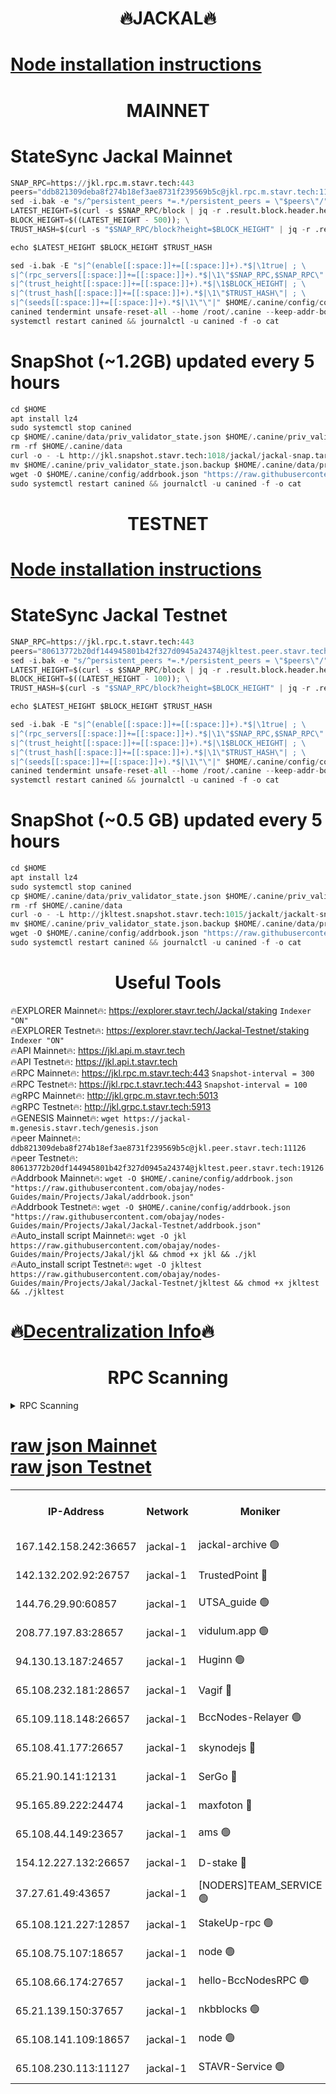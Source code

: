 <h1 align="center"> 🔥JACKAL🔥</h1>

[Node installation instructions](https://github.com/obajay/nodes-Guides/tree/main/Projects/Jakal)
=

<h1 align="center"> MAINNET</h1>

# StateSync Jackal Mainnet
```python
SNAP_RPC=https://jkl.rpc.m.stavr.tech:443
peers="ddb821309deba8f274b18ef3ae8731f239569b5c@jkl.rpc.m.stavr.tech:11126"
sed -i.bak -e "s/^persistent_peers *=.*/persistent_peers = \"$peers\"/" $HOME/.canine/config/config.toml
LATEST_HEIGHT=$(curl -s $SNAP_RPC/block | jq -r .result.block.header.height); \
BLOCK_HEIGHT=$((LATEST_HEIGHT - 500)); \
TRUST_HASH=$(curl -s "$SNAP_RPC/block?height=$BLOCK_HEIGHT" | jq -r .result.block_id.hash)

echo $LATEST_HEIGHT $BLOCK_HEIGHT $TRUST_HASH

sed -i.bak -E "s|^(enable[[:space:]]+=[[:space:]]+).*$|\1true| ; \
s|^(rpc_servers[[:space:]]+=[[:space:]]+).*$|\1\"$SNAP_RPC,$SNAP_RPC\"| ; \
s|^(trust_height[[:space:]]+=[[:space:]]+).*$|\1$BLOCK_HEIGHT| ; \
s|^(trust_hash[[:space:]]+=[[:space:]]+).*$|\1\"$TRUST_HASH\"| ; \
s|^(seeds[[:space:]]+=[[:space:]]+).*$|\1\"\"|" $HOME/.canine/config/config.toml
canined tendermint unsafe-reset-all --home /root/.canine --keep-addr-book
systemctl restart canined && journalctl -u canined -f -o cat
```
# SnapShot (~1.2GB) updated every 5 hours
```python
cd $HOME
apt install lz4
sudo systemctl stop canined
cp $HOME/.canine/data/priv_validator_state.json $HOME/.canine/priv_validator_state.json.backup
rm -rf $HOME/.canine/data
curl -o - -L http://jkl.snapshot.stavr.tech:1018/jackal/jackal-snap.tar.lz4 | lz4 -c -d - | tar -x -C $HOME/.canine --strip-components 2
mv $HOME/.canine/priv_validator_state.json.backup $HOME/.canine/data/priv_validator_state.json
wget -O $HOME/.canine/config/addrbook.json "https://raw.githubusercontent.com/obajay/nodes-Guides/main/Projects/Jakal/addrbook.json"
sudo systemctl restart canined && journalctl -u canined -f -o cat
```

<h1 align="center"> TESTNET</h1>

[Node installation instructions](https://github.com/obajay/nodes-Guides/tree/main/Projects/Jakal/Jackal-Testnet)
=

# StateSync Jackal Testnet
```python
SNAP_RPC=https://jkl.rpc.t.stavr.tech:443
peers="80613772b20df144945801b42f327d0945a24374@jkltest.peer.stavr.tech:19126"
sed -i.bak -e "s/^persistent_peers *=.*/persistent_peers = \"$peers\"/" $HOME/.canine/config/config.toml
LATEST_HEIGHT=$(curl -s $SNAP_RPC/block | jq -r .result.block.header.height); \
BLOCK_HEIGHT=$((LATEST_HEIGHT - 100)); \
TRUST_HASH=$(curl -s "$SNAP_RPC/block?height=$BLOCK_HEIGHT" | jq -r .result.block_id.hash)

echo $LATEST_HEIGHT $BLOCK_HEIGHT $TRUST_HASH

sed -i.bak -E "s|^(enable[[:space:]]+=[[:space:]]+).*$|\1true| ; \
s|^(rpc_servers[[:space:]]+=[[:space:]]+).*$|\1\"$SNAP_RPC,$SNAP_RPC\"| ; \
s|^(trust_height[[:space:]]+=[[:space:]]+).*$|\1$BLOCK_HEIGHT| ; \
s|^(trust_hash[[:space:]]+=[[:space:]]+).*$|\1\"$TRUST_HASH\"| ; \
s|^(seeds[[:space:]]+=[[:space:]]+).*$|\1\"\"|" $HOME/.canine/config/config.toml
canined tendermint unsafe-reset-all --home /root/.canine --keep-addr-book
systemctl restart canined && journalctl -u canined -f -o cat
```
# SnapShot (~0.5 GB) updated every 5 hours
```python
cd $HOME
apt install lz4
sudo systemctl stop canined
cp $HOME/.canine/data/priv_validator_state.json $HOME/.canine/priv_validator_state.json.backup
rm -rf $HOME/.canine/data
curl -o - -L http://jkltest.snapshot.stavr.tech:1015/jackalt/jackalt-snap.tar.lz4 | lz4 -c -d - | tar -x -C $HOME/.canine --strip-components 2
mv $HOME/.canine/priv_validator_state.json.backup $HOME/.canine/data/priv_validator_state.json
wget -O $HOME/.canine/config/addrbook.json "https://raw.githubusercontent.com/obajay/nodes-Guides/main/Projects/Jakal/Jackal-Testnet/addrbook.json"
sudo systemctl restart canined && journalctl -u canined -f -o cat
```

 <h1 align="center"> Useful Tools</h1>

🔥EXPLORER Mainnet🔥:      https://explorer.stavr.tech/Jackal/staking		        `Indexer "ON"` \
🔥EXPLORER Testnet🔥:      https://explorer.stavr.tech/Jackal-Testnet/staking     `Indexer "ON"` \
🔥API Mainnet🔥: 			 		 https://jkl.api.m.stavr.tech \
🔥API Testnet🔥: 			 		 https://jkl.api.t.stavr.tech \
🔥RPC Mainnet🔥:           https://jkl.rpc.m.stavr.tech:443              `Snapshot-interval = 300` \
🔥RPC Testnet🔥:           https://jkl.rpc.t.stavr.tech:443              `Snapshot-interval = 100` \
🔥gRPC Mainnet🔥:          http://jkl.grpc.m.stavr.tech:5013 \
🔥gRPC Testnet🔥:          http://jkl.grpc.t.stavr.tech:5913 \
🔥GENESIS Mainnet🔥:    `wget https://jackal-m.genesis.stavr.tech/genesis.json` \
🔥peer Mainnet🔥:					 `ddb821309deba8f274b18ef3ae8731f239569b5c@jkl.peer.stavr.tech:11126` \
🔥peer Testnet🔥:					 `80613772b20df144945801b42f327d0945a24374@jkltest.peer.stavr.tech:19126` \
🔥Addrbook Mainnet🔥:    ```wget -O $HOME/.canine/config/addrbook.json "https://raw.githubusercontent.com/obajay/nodes-Guides/main/Projects/Jakal/addrbook.json"``` \
🔥Addrbook Testnet🔥:    ```wget -O $HOME/.canine/config/addrbook.json "https://raw.githubusercontent.com/obajay/nodes-Guides/main/Projects/Jakal/Jackal-Testnet/addrbook.json"``` \
🔥Auto_install script Mainnet🔥: ```wget -O jkl https://raw.githubusercontent.com/obajay/nodes-Guides/main/Projects/Jakal/jkl && chmod +x jkl && ./jkl``` \
🔥Auto_install script Testnet🔥: ```wget -O jkltest https://raw.githubusercontent.com/obajay/nodes-Guides/main/Projects/Jakal/Jackal-Testnet/jkltest && chmod +x jkltest && ./jkltest```

🔥[Decentralization Info](https://github.com/obajay/StateSync-snapshots/tree/main/Projects/Jackal/Decentralization)🔥
=

<h1 align="center"> RPC Scanning</h1>

<details>
<summary>RPC Scanning</summary>

<h2 align="center"> We scan nodes in real time every 4 hours. And we provide the final result of RPC endpoints.
We cannot influence the operation of these nodes in any way. </h2>


```python
If Voting Power is higher than 0 --> then the Node is a validator of the network and may be subject to attack and be a potential threat to the chain.
```
```python
We marked such validators with a red symbol
```

</details>

[raw json Mainnet](https://rpc-check.jaclalm.stavr.tech/jaclalm/rpc-jaclalm-result.json) \
[raw json Testnet](https://github.com/obajay/StateSync-snapshots/tree/main/Projects/Jackal/Rpc-Check-Testnet)
=

<table><tr><th>IP-Address</th><th>Network</th><th>Moniker</th><th>Latest Block Height</th><th>Earliest Block Height</th><th>Catching Up</th><th>Tx Index</th><th>Voting Power</th><th>Scan Time</th></tr><tr><td>167.142.158.242:36657</td><td>jackal-1</td><td>jackal-archive 🟢</td><td>6664442</td><td>2770293</td><td>False</td><td>on</td><td>0</td><td>2024-02-28T03:34:31.985628716UTC</td></tr><tr><td>142.132.202.92:26757</td><td>jackal-1</td><td>TrustedPoint 🔴</td><td>6664434</td><td>6129401</td><td>False</td><td>on</td><td>291224</td><td>2024-02-28T03:33:42.468157937UTC</td></tr><tr><td>144.76.29.90:60857</td><td>jackal-1</td><td>UTSA_guide 🟢</td><td>6664440</td><td>6280001</td><td>False</td><td>on</td><td>0</td><td>2024-02-28T03:34:14.255132680UTC</td></tr><tr><td>208.77.197.83:28657</td><td>jackal-1</td><td>vidulum.app 🟢</td><td>6664442</td><td>6296001</td><td>False</td><td>on</td><td>0</td><td>2024-02-28T03:34:29.094270158UTC</td></tr><tr><td>94.130.13.187:24657</td><td>jackal-1</td><td>Huginn 🟢</td><td>6588265</td><td>6424001</td><td>False</td><td>on</td><td>0</td><td>2024-02-28T03:34:34.613524038UTC</td></tr><tr><td>65.108.232.181:28657</td><td>jackal-1</td><td>Vagif 🔴</td><td>6664440</td><td>6462201</td><td>False</td><td>off</td><td>60003</td><td>2024-02-28T03:34:18.984868058UTC</td></tr><tr><td>65.109.118.148:26657</td><td>jackal-1</td><td>BccNodes-Relayer 🟢</td><td>6664439</td><td>6489001</td><td>False</td><td>on</td><td>0</td><td>2024-02-28T03:34:12.015466261UTC</td></tr><tr><td>65.108.41.177:26657</td><td>jackal-1</td><td>skynodejs 🔴</td><td>6664442</td><td>6509001</td><td>False</td><td>on</td><td>83703</td><td>2024-02-28T03:34:32.331640406UTC</td></tr><tr><td>65.21.90.141:12131</td><td>jackal-1</td><td>SerGo 🔴</td><td>6664434</td><td>6564433</td><td>False</td><td>off</td><td>51100</td><td>2024-02-28T03:33:38.104387887UTC</td></tr><tr><td>95.165.89.222:24474</td><td>jackal-1</td><td>maxfoton 🔴</td><td>6664440</td><td>6564440</td><td>False</td><td>off</td><td>117661</td><td>2024-02-28T03:34:19.402141252UTC</td></tr><tr><td>65.108.44.149:23657</td><td>jackal-1</td><td>ams 🟢</td><td>6664441</td><td>6571141</td><td>False</td><td>on</td><td>0</td><td>2024-02-28T03:34:19.731019254UTC</td></tr><tr><td>154.12.227.132:26657</td><td>jackal-1</td><td>D-stake 🔴</td><td>6664432</td><td>6591001</td><td>False</td><td>off</td><td>130243</td><td>2024-02-28T03:33:28.894231155UTC</td></tr><tr><td>37.27.61.49:43657</td><td>jackal-1</td><td>[NODERS]TEAM_SERVICE 🟢</td><td>6664432</td><td>6591201</td><td>False</td><td>on</td><td>0</td><td>2024-02-28T03:33:26.159790326UTC</td></tr><tr><td>65.108.121.227:12857</td><td>jackal-1</td><td>StakeUp-rpc 🟢</td><td>6664434</td><td>6604001</td><td>False</td><td>on</td><td>0</td><td>2024-02-28T03:33:42.791189658UTC</td></tr><tr><td>65.108.75.107:18657</td><td>jackal-1</td><td>node 🟢</td><td>6664437</td><td>6616732</td><td>False</td><td>on</td><td>0</td><td>2024-02-28T03:34:01.497061923UTC</td></tr><tr><td>65.108.66.174:27657</td><td>jackal-1</td><td>hello-BccNodesRPC 🟢</td><td>6664440</td><td>6628401</td><td>False</td><td>on</td><td>0</td><td>2024-02-28T03:34:14.559723855UTC</td></tr><tr><td>65.21.139.150:37657</td><td>jackal-1</td><td>nkbblocks 🟢</td><td>6664433</td><td>6639001</td><td>False</td><td>on</td><td>0</td><td>2024-02-28T03:33:35.696378580UTC</td></tr><tr><td>65.108.141.109:18657</td><td>jackal-1</td><td>node 🟢</td><td>6664432</td><td>6643057</td><td>False</td><td>on</td><td>0</td><td>2024-02-28T03:33:31.285141628UTC</td></tr><tr><td>65.108.230.113:11127</td><td>jackal-1</td><td>STAVR-Service 🟢</td><td>6664441</td><td>6664001</td><td>False</td><td>on</td><td>0</td><td>2024-02-28T03:34:22.149423317UTC</td></tr></table>
